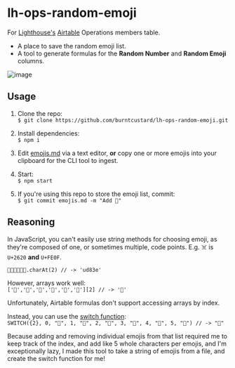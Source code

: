 # lh-ops-random-emoji

For [Lighthouse's](wearelighthouse.com/) [Airtable](https://airtable.com/) Operations members table.

- A place to save the random emoji list.
- A tool to generate formulas for the **Random Number** and **Random Emoji** columns.

![image](https://user-images.githubusercontent.com/462459/116162633-1df5b000-a6ee-11eb-8a34-bd2c1c4b175f.png)

## Usage

1. Clone the repo:  
`$ git clone https://github.com/burntcustard/lh-ops-random-emoji.git`

2. Install dependencies:  
`$ npm i`

3. Edit [emojis.md](emojis.md) via a text editor, **or** copy one or more emojis into your clipboard for the CLI tool to ingest.

4. Start:  
`$ npm start`

5. If you're using this repo to store the emoji list, commit:  
`$ git commit emojis.md -m "Add 🚀"`

## Reasoning

In JavaScript, you can't easily use string methods for choosing emoji, as they're composed of one, or sometimes multiple, code points. E.g. ☠️ is `U+2620` **and** `U+FE0F`.

`🐙🦁🐨🐻🐯🦆.charAt(2) // -> 'ud83e'`

However, arrays work well:  
`['🐙','🦁','🐨','🐻','🐯','🦆'][2] // -> '🐨'`

Unfortunately, Airtable formulas don't support accessing arrays by index.

Instead, you can use the [switch function](https://support.airtable.com/hc/en-us/articles/203255215-Formula-field-reference#logical_functions):  
`SWITCH({2}, 0, "🐙", 1, "🦁", 2, "🐨", 3, "🐻", 4, "🐯", 5, "🦆") // -> "🐨"`

Because adding and removing individual emojis from that list required me to keep track of the index, and add like 5 whole characters per emojis, and I'm exceptionally lazy, I made this tool to take a string of emojis from a file, and create the switch function for me!

